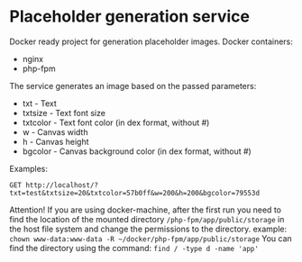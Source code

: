 # Placeholder generation service

Docker ready project for generation placeholder images.
Docker containers:
- nginx
- php-fpm

The service generates an image based on the passed parameters:
- txt - Text
- txtsize - Text font size
- txtcolor - Text font color (in dex format, without #)
- w - Canvas width
- h - Canvas height
- bgcolor - Canvas background color (in dex format, without #)

Examples:
```
GET http://localhost/?txt=test&txtsize=20&txtcolor=57b0ff&w=200&h=200&bgcolor=79553d
```

Attention!
If you are using docker-machine, after the first run you need to find the location of the mounted directory
```/php-fpm/app/public/storage```
in the host file system and change the permissions to the directory.
example:
```chown www-data:www-data -R ~/docker/php-fpm/app/public/storage```
You can find the directory using the command:
```find / -type d -name 'app'```